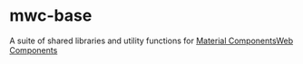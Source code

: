 # mwc-base
A suite of shared libraries and utility functions for [Material Components](https://material.io/components/)[Web Components](https://www.webcomponents.org/introduction)